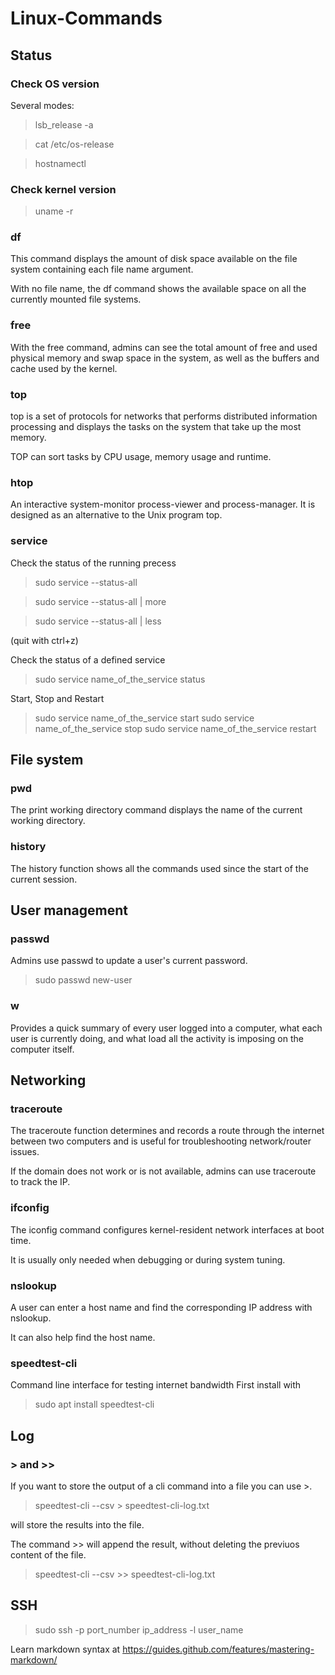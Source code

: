 # Linux-Commands

## Status
### Check OS version
Several modes:
> lsb_release -a

> cat /etc/os-release

> hostnamectl

### Check kernel version
> uname -r

### df
This command displays the amount of disk space available on the file system containing each file name argument. 

With no file name, the df command shows the available space on all the currently mounted file systems.
### free
With the free command, admins can see the total amount of free and used physical memory and swap space in the system, as well as the buffers and cache used by the kernel.
### top
top is a set of protocols for networks that performs distributed information processing and displays the tasks on the system that take up the most memory. 

TOP can sort tasks by CPU usage, memory usage and runtime.

### htop
An interactive system-monitor process-viewer and process-manager. It is designed as an alternative to the Unix program top.


### service
Check the status of the running precess 
> sudo service --status-all

> sudo service --status-all | more

> sudo service --status-all | less

(quit with ctrl+z)

Check the status of a defined service
> sudo service name_of_the_service status

Start, Stop and Restart
> sudo service name_of_the_service start
> sudo service name_of_the_service stop
> sudo service name_of_the_service restart



## File system
### pwd
The print working directory command displays the name of the current working directory.
### history
The history function shows all the commands used since the start of the current session.

## User management
### passwd
Admins use passwd to update a user's current password.
> sudo passwd new-user

### w
Provides a quick summary of every user logged into a computer, what each user is currently doing, and what load all the activity is imposing on the computer itself.

## Networking
### traceroute
The traceroute function determines and records a route through the internet between two computers and is useful for troubleshooting network/router issues. 

If the domain does not work or is not available, admins can use traceroute to track the IP.
### ifconfig
The iconfig command configures kernel-resident network interfaces at boot time. 

It is usually only needed when debugging or during system tuning.
### nslookup
A user can enter a host name and find the corresponding IP address with nslookup. 

It can also help find the host name.
### speedtest-cli
Command line interface for testing internet bandwidth
First install with
> sudo apt install speedtest-cli


## Log
### > and >>
If you want to store the output of a cli command into a file you can use >.

> speedtest-cli --csv > speedtest-cli-log.txt

will store the results into the file.

The command >> will append the result, without deleting the previuos content of the file.


> speedtest-cli --csv >> speedtest-cli-log.txt

## SSH
> sudo ssh -p port_number ip_address -l user_name


Learn markdown syntax at https://guides.github.com/features/mastering-markdown/
